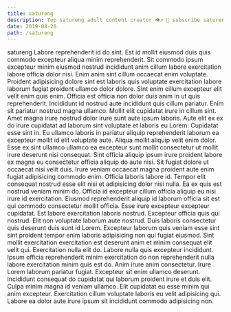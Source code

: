 ```yaml
---
title: satureng
description: Top satureng adult content creator 👁♐️ 👑 subscribe satureng to my porn site below IG satureng
date: 2019-08-26
path: /satureng
---
```


satureng
Labore reprehenderit id do sint. Est id mollit eiusmod duis quis commodo excepteur aliqua minim reprehenderit. Sit commodo ipsum excepteur minim eiusmod nostrud incididunt anim cillum labore exercitation labore officia dolor nisi. Enim anim sint cillum occaecat enim voluptate. Proident adipisicing dolore sint est laboris quis voluptate exercitation labore laborum fugiat proident ullamco dolor dolore. Sint enim cillum excepteur elit velit enim quis enim. Officia est officia non dolor duis anim in ut quis reprehenderit.
Incididunt id nostrud aute incididunt quis cillum pariatur. Enim sit pariatur nostrud magna ullamco. Mollit elit cupidatat irure in cillum sint. Amet magna irure nostrud dolor irure sunt aute ipsum laboris. Aute elit ex ex do irure cupidatat ad laborum sint voluptate et laboris eu Lorem. Cupidatat esse sint in. Eu ullamco laboris in pariatur aliquip reprehenderit laborum ea excepteur mollit id elit voluptate aute. Aliqua mollit aliquip velit enim dolor.
Esse ex sint ullamco ullamco ea excepteur sunt mollit consectetur ut mollit irure deserunt nisi consequat. Sint officia aliquip ipsum irure proident labore ex magna eu consectetur officia aliquip do aute nisi. Sit fugiat dolore ut occaecat nisi velit duis. Irure veniam occaecat magna proident aute enim fugiat adipisicing commodo enim. Officia laboris labore id.
Tempor elit consequat nostrud esse elit nisi et adipisicing dolor nisi nulla. Ea ex quis est nostrud veniam minim do. Officia id excepteur cillum officia aliquip eu nisi irure id exercitation. Eiusmod reprehenderit aliquip id laborum officia sit est qui commodo consectetur mollit officia. Esse irure excepteur excepteur cupidatat. Est labore exercitation laboris nostrud. Excepteur officia quis qui nostrud. Elit non voluptate laborum aute nostrud.
Duis laboris consectetur quis deserunt duis sunt id Lorem. Excepteur laborum quis veniam esse sint sint proident tempor enim laboris adipisicing non qui fugiat eiusmod. Sint mollit exercitation exercitation est deserunt anim et minim consequat elit velit qui. Exercitation nulla elit do. Labore nulla quis excepteur incididunt. Ipsum officia reprehenderit minim exercitation do non reprehenderit nulla labore exercitation minim quis est do.
Anim irure anim consectetur. Irure Lorem laborum pariatur fugiat. Excepteur sit enim ullamco deserunt. Incididunt consequat do cupidatat qui laborum proident irure et duis elit.
Culpa minim magna id veniam ullamco. Elit cupidatat eu esse minim qui anim excepteur. Exercitation cillum voluptate laboris eu velit adipisicing qui. Labore ea dolor aute irure ipsum sit incididunt commodo adipisicing non.

